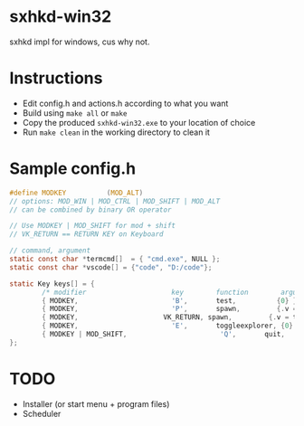 # sxhkd-win32
sxhkd impl for windows, cus why not.

# Instructions
- Edit config.h and actions.h according to what you want
- Build using `make all` or `make`
- Copy the produced `sxhkd-win32.exe` to your location of choice
- Run `make clean` in the working directory to clean it

# Sample config.h

```c
#define MODKEY          (MOD_ALT)
// options: MOD_WIN | MOD_CTRL | MOD_SHIFT | MOD_ALT
// can be combined by binary OR operator

// Use MODKEY | MOD_SHIFT for mod + shift
// VK_RETURN == RETURN KEY on Keyboard

// command, argument
static const char *termcmd[]  = { "cmd.exe", NULL };
static const char *vscode[] = {"code", "D:/code"};

static Key keys[] = {
        /* modifier                     key        function        argument */
        { MODKEY,                       'B',       test,          {0} },
        { MODKEY,                       'P',       spawn,         {.v = vscode} },
        { MODKEY,                     VK_RETURN, spawn,         {.v = termcmd } },
        { MODKEY,                       'E',       toggleexplorer, {0} },
        { MODKEY | MOD_SHIFT,                       'Q',       quit,          {0} }
};
```

# TODO
- Installer (or start menu + program files)
- Scheduler
